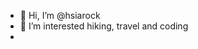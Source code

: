 - 👋 Hi, I’m @hsiarock
- 👀 I’m interested hiking, travel and coding
- 
<!---
hsiarock/hsiarock is a ✨ special ✨ repository because its `README.md` (this file) appears on your GitHub profile.
You can click the Preview link to take a look at your changes.
--->
